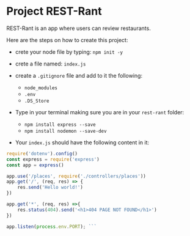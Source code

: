 # Project REST-Rant

REST-Rant is an app where users can review restaurants.  

Here are the steps on how to create this project:
- crete your node file by typing: `npm init -y`
- crete a file named: `index.js`
- create a `.gitignore` file and add to it the following:
    - `node_modules`
    - `.env`
    - `.DS_Store`
- Type in your terminal making sure you are in your `rest-rant` folder:
    - `npm install express --save`
    - `npm install nodemon --save-dev`

 - Your `index.js` should have the following content in it:
```javascript
require('dotenv').config()
const express = require('express')
const app = express()

app.use('/places', require('./controllers/places'))
app.get('/', (req, res) => {
    res.send('Hello world!')
})

app.get('*', (req, res) =>{
    res.status(404).send('<h1>404 PAGE NOT FOUND</h1>')
})

app.listen(process.env.PORT); ```





